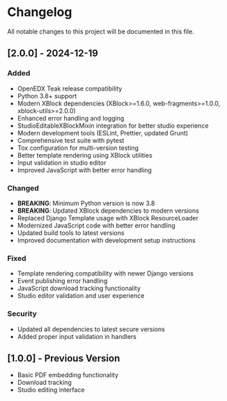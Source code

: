 # Changelog

All notable changes to this project will be documented in this file.

## [2.0.0] - 2024-12-19

### Added
- OpenEDX Teak release compatibility
- Python 3.8+ support
- Modern XBlock dependencies (XBlock>=1.6.0, web-fragments>=1.0.0, xblock-utils>=2.0.0)
- Enhanced error handling and logging
- StudioEditableXBlockMixin integration for better studio experience
- Modern development tools (ESLint, Prettier, updated Grunt)
- Comprehensive test suite with pytest
- Tox configuration for multi-version testing
- Better template rendering using XBlock utilities
- Input validation in studio editor
- Improved JavaScript with better error handling

### Changed
- **BREAKING**: Minimum Python version is now 3.8
- **BREAKING**: Updated XBlock dependencies to modern versions
- Replaced Django Template usage with XBlock ResourceLoader
- Modernized JavaScript code with better error handling
- Updated build tools to latest versions
- Improved documentation with development setup instructions

### Fixed
- Template rendering compatibility with newer Django versions
- Event publishing error handling
- JavaScript download tracking functionality
- Studio editor validation and user experience

### Security
- Updated all dependencies to latest secure versions
- Added proper input validation in handlers

## [1.0.0] - Previous Version
- Basic PDF embedding functionality
- Download tracking
- Studio editing interface
